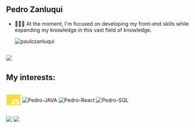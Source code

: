  ## Pedro Zanluqui

- 👨🏻‍💻  At the moment, I'm focused on developing my front-end skills while expanding my knowledge in this vast field of knowledge.

  <p align="left"> <img src="https://komarev.com/ghpvc/?username=pedrozanluqui" alt="paulozanluqui" /> </p>
       
##
    
<img width="38%" src="https://github-readme-stats.vercel.app/api/top-langs/?username=pedrozanluqui&layout=compact&theme=tokyonight&langs_count=6"/>

## My interests:

<div style="display: inline_block"><br>
  <img align="center" alt="Pedro-Js" height="30" width="40" src="https://raw.githubusercontent.com/devicons/devicon/master/icons/javascript/javascript-plain.svg">
  <img align="center" alt="Pedro-JAVA" height="30" width="40" src="https://cdn.jsdelivr.net/gh/devicons/devicon/icons/java/java-original.svg" />
  <img align="center" alt="Pedro-React" height="30" width="40" src="https://cdn.jsdelivr.net/gh/devicons/devicon@latest/icons/react/react-original.svg" />
 <img align="center" alt="Pedro-SQL" height="30" width="40" src="https://cdn.jsdelivr.net/gh/devicons/devicon@latest/icons/microsoftsqlserver/microsoftsqlserver-plain.svg" />
</div>

##

<div>
  <a href = "mailto:pedrozanluqui@gmail.com"><img src="https://img.shields.io/badge/-Gmail-%23333?style=for-the-badge&logo=gmail&logoColor=white" target="_blank"></a>
  <a href="www.linkedin.com/in/pedro-zanluqui" target="_blank"><img src="https://img.shields.io/badge/-LinkedIn-%230077B5?style=for-the-badge&logo=linkedin&logoColor=white" target="_blank"></a> 
</div>
